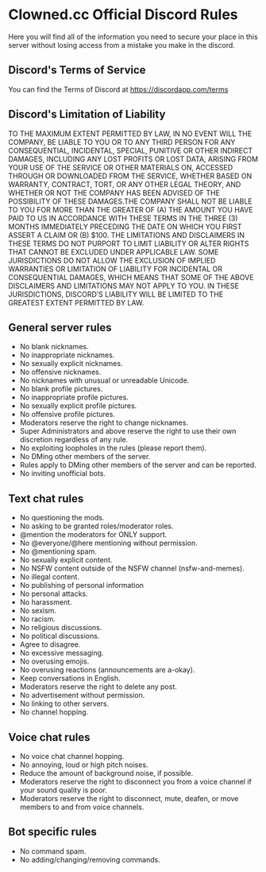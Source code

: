 # Clowned.cc Official Discord Rules
Here you will find all of the information you need to secure your place in this server without losing access from a mistake you make in the discord.

## Discord's Terms of Service

You can find the Terms of Discord at https://discordapp.com/terms

## Discord's Limitation of Liability

TO THE MAXIMUM EXTENT PERMITTED BY LAW, IN NO EVENT WILL THE COMPANY, BE LIABLE TO YOU OR TO ANY THIRD PERSON FOR ANY CONSEQUENTIAL, INCIDENTAL, SPECIAL, PUNITIVE OR OTHER INDIRECT DAMAGES, INCLUDING ANY LOST PROFITS OR LOST DATA, ARISING FROM YOUR USE OF THE SERVICE OR OTHER MATERIALS ON, ACCESSED THROUGH OR DOWNLOADED FROM THE SERVICE, WHETHER BASED ON WARRANTY, CONTRACT, TORT, OR ANY OTHER LEGAL THEORY, AND WHETHER OR NOT THE COMPANY HAS BEEN ADVISED OF THE POSSIBILITY OF THESE DAMAGES.THE COMPANY SHALL NOT BE LIABLE TO YOU FOR MORE THAN THE GREATER OF (A) THE AMOUNT YOU HAVE PAID TO US IN ACCORDANCE WITH THESE TERMS IN THE THREE (3) MONTHS IMMEDIATELY PRECEDING THE DATE ON WHICH YOU FIRST ASSERT A CLAIM OR (B) $100. THE LIMITATIONS AND DISCLAIMERS IN THESE TERMS DO NOT PURPORT TO LIMIT LIABILITY OR ALTER RIGHTS THAT CANNOT BE EXCLUDED UNDER APPLICABLE LAW. SOME JURISDICTIONS DO NOT ALLOW THE EXCLUSION OF IMPLIED WARRANTIES OR LIMITATION OF LIABILITY FOR INCIDENTAL OR CONSEQUENTIAL DAMAGES, WHICH MEANS THAT SOME OF THE ABOVE DISCLAIMERS AND LIMITATIONS MAY NOT APPLY TO YOU. IN THESE JURISDICTIONS, DISCORD’S LIABILITY WILL BE LIMITED TO THE GREATEST EXTENT PERMITTED BY LAW.

## General server rules

* No blank nicknames.
* No inappropriate nicknames.
* No sexually explicit nicknames.
* No offensive nicknames.
* No nicknames with unusual or unreadable Unicode.
* No blank profile pictures.
* No inappropriate profile pictures.
* No sexually explicit profile pictures.
* No offensive profile pictures.
* Moderators reserve the right to change nicknames.
* Super Administrators and above reserve the right to use their own discretion regardless of any rule.
* No exploiting loopholes in the rules (please report them).
* No DMing other members of the server.
* Rules apply to DMing other members of the server and can be reported.
* No inviting unofficial bots.

## Text chat rules

* No questioning the mods.
* No asking to be granted roles/moderator roles.
* @mention the moderators for ONLY support.
* No @everyone/@here mentioning without permission.
* No @mentioning spam.
* No sexually explicit content.
* No NSFW content outside of the NSFW channel (nsfw-and-memes).
* No illegal content.
* No publishing of personal information
* No personal attacks.
* No harassment.
* No sexism.
* No racism.
* No religious discussions.
* No political discussions.
* Agree to disagree.
* No excessive messaging.
* No overusing emojis.
* No overusing reactions (announcements are a-okay).
* Keep conversations in English.
* Moderators reserve the right to delete any post.
* No advertisement without permission.
* No linking to other servers.
* No channel hopping.

## Voice chat rules

* No voice chat channel hopping.
* No annoying, loud or high pitch noises.
* Reduce the amount of background noise, if possible.
* Moderators reserve the right to disconnect you from a voice channel if your sound quality is poor.
* Moderators reserve the right to disconnect, mute, deafen, or move members to and from voice channels.

## Bot specific rules

* No command spam.
* No adding/changing/removing commands.
